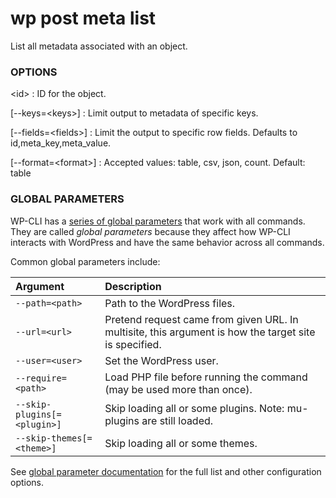 # wp post meta list

List all metadata associated with an object.

### OPTIONS

&lt;id&gt;
: ID for the object.

[\--keys=&lt;keys&gt;]
: Limit output to metadata of specific keys.

[\--fields=&lt;fields&gt;]
: Limit the output to specific row fields. Defaults to id,meta_key,meta_value.

[\--format=&lt;format&gt;]
: Accepted values: table, csv, json, count. Default: table

### GLOBAL PARAMETERS

WP-CLI has a [series of global parameters](https://make.wordpress.org/cli/handbook/config/) that work with all commands. They are called _global parameters_ because they affect how WP-CLI interacts with WordPress and have the same behavior across all commands.

Common global parameters include:

| **Argument**    | **Description**              |
|:----------------|:-----------------------------|
| `--path=<path>` | Path to the WordPress files. |
| `--url=<url>`   | Pretend request came from given URL. In multisite, this argument is how the target site is specified. |
| `--user=<user>` | Set the WordPress user.      |
| `--require=<path>` | Load PHP file before running the command (may be used more than once). |
| `--skip-plugins[=<plugin>]` | Skip loading all or some plugins. Note: mu-plugins are still loaded. |
| `--skip-themes[=<theme>]` | Skip loading all or some themes. |

See [global parameter documentation](https://make.wordpress.org/cli/handbook/config/) for the full list and other configuration options.


